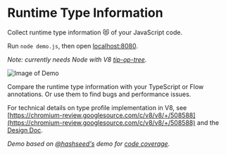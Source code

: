 
# Runtime Type Information

Collect runtime type information 😻 of your JavaScript code.

Run `node demo.js`, then open [localhost:8080](http://localhost:8080). 

*Note: currently needs Node with V8 [tip-op-tree](https://github.com/v8/node).* 

![Image of Demo](https://raw.githubusercontent.com/fhinkel/type-profile/master/images/demo.png)

Compare the runtime type information with your TypeScript or Flow annotations. Or use 
them to find bugs and performance issues. 

For technical details on type profile implementation in V8, see [https://chromium-review.googlesource.com/c/v8/v8/+/508588](https://chromium-review.googlesource.com/c/v8/v8/+/508588) and the [Design Doc](https://docs.google.com/document/d/1JY7pUCAk8gegyi6UkIdln6j_AeJqQucZg92advaMJY4/edit?usp=sharing).

*Demo based on [@hashseed's](https://github.com/hashseed) demo for [code coverage](https://github.com/hashseed/node-coverage-demo).*
